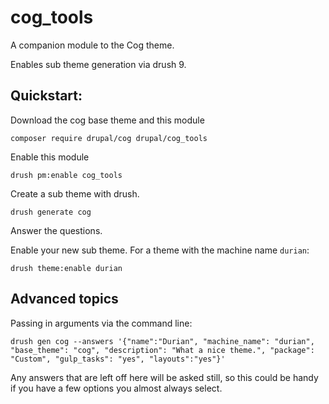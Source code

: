 # cog_tools
A companion module to the Cog theme.

Enables sub theme generation via drush 9.

## Quickstart:

 Download the cog base theme and this module
 
 `composer require drupal/cog drupal/cog_tools`
 
Enable this module

`drush pm:enable cog_tools`

Create a sub theme with drush.

`drush generate cog`

Answer the questions.

Enable your new sub theme. For a theme with the machine name `durian`:

`drush theme:enable durian`

## Advanced topics

Passing in arguments via the command line:

`drush gen cog --answers '{"name":"Durian", "machine_name": "durian", "base_theme": "cog", "description": "What a nice theme.", "package": "Custom", "gulp_tasks": "yes", "layouts":"yes"}'`

Any answers that are left off here will be asked still, so this could be handy if you have a few options you almost always select.
